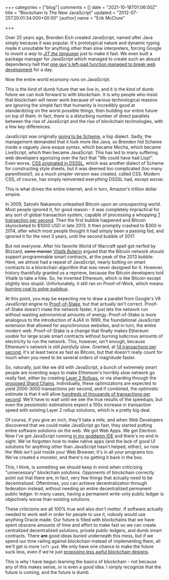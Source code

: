 +++
categories = ["blog"]
comments = []
date = "2021-10-18T01:06:00Z"
title = "Blockchain Is The New JavaScript"
updated = "2012-07-25T20:01:34.000+00:00"
[author]
name = "Erik McClure"

+++

Over 25 years ago, Brenden Eich created JavaScript, named after Java simply because it was popular. It's prototypical nature and dynamic typing made it unsuitable for anything other than slow interpreters, forcing Google to *invent a way to [JIT the language](https://en.wikipedia.org/wiki/V8_(JavaScript_engine))* just to make it fast. We even built a package manager for JavaScript which managed to create such an absurd dependency hell that [one guy's left-pad function managed to break web development](https://qz.com/646467/how-one-programmer-broke-the-internet-by-deleting-a-tiny-piece-of-code/) for a day.

Now the entire world economy runs on JavaScript.

This is the kind of dumb future that we live in, and it is the kind of dumb future we can look forward to with blockchain. It is why people who insist that blockchain will never work because of various technological reasons are ignoring the simple fact that humanity is incredibly good at standardizing on the worst possible things, then building our entire future on top of them. In fact, there is a disturbing number of direct parallels between the rise of JavaScript and the rise of blockchain technologies, with a few key differences.

JavaScript was originally [going to be Scheme](https://brendaneich.com/2008/04/popularity/), a lisp dialect. Sadly, the management demanded that it look more like Java, so Brenden hid Scheme inside a vaguely Java-esque syntax, which became Mocha, which became LiveScript, which then became JavaScript. This has led to many suffering web developers agonizing over the fact that "We could have had Lisp!". Even worse, [CSS originated in DSSSL](https://eager.io/blog/the-languages-which-almost-were-css/), which was another dialect of Scheme for constructing style sheets, but it was deemed too complicated (too many parenthesis!), so a much simpler version was created, called CSS. Modern CSS, of course, has simply reinvented everything DSSSL had, except worse.

This is what drives the entire internet, and in turn, Amazon's trillion dollar empire.

In 2009, Satoshi Nakamoto unleashed Bitcoin upon an unsuspecting world. Most people ignored it, for good reason - it was completely impractical for any sort of global transaction system, capable of processing a whopping [7 transaction per second](https://en.wikipedia.org/wiki/Bitcoin_scalability_problem). Then the first bubble happened and Bitcoin skyrocketed to $1000 USD in late 2013. It then promptly crashed to $300 in 2014, after which most people thought it had simply been a passing fad, and ignored it for the next 3 years, until the second bubble of 2017.

But not everyone. After his favorite World of Warcraft spell got nerfed by Blizzard, ~~some maniac~~ [Vitalik Buterin](https://en.wikipedia.org/wiki/Vitalik_Buterin) argued that the Bitcoin network should support programmable smart contracts, at the peak of the 2013 bubble. Here, we almost had a repeat of JavaScript, nearly bolting on smart contracts to a blockchain algorithm that was never designed for it. However, history thankfully granted us a reprieve, because the Bitcoin developers told Vitalik to take a hike. So, he invented Ethereum, which is like Bitcoin except slightly less stupid. Unfortunately, it still ran on Proof-of-Work, which means [burning coal to solve sudokus](https://abcnews.go.com/US/wireStory/bitcoin-mining-power-plant-raises-ire-environmentalists-80618790).

At this point, you may be expecting me to draw a parallel from Google's V8 JavaScript engine to [Proof-of-Stake](https://ethereum.org/en/eth2/beacon-chain/), but that actually isn't correct. Proof-of-Stake doesn't make the network faster, it just lets the network run without wasting astronomical amounts of energy. Proof-of-Stake is more analogous to the introduction of AJAX in 1999, the foundational JavaScript extension that allowed for asynchronous websites, and in turn, the entire modern web. Proof-of-Stake is a change that finally makes Ethereum *usable* for large scale smart contracts without burning ludicrous amounts of electricity to run the network. This, however, isn't enough, because Ethereum's network is still *painfully slow*. Granted, at [14 transactions per second](https://etherchain.org/), it's at least twice as fast as Bitcoin, but that doesn't really count for much when you need to be several orders of magnitude faster.

So, naturally, just like we did with JavaScript, a bunch of extremely smart people are inventing ways to make Ethereum's horribly slow network go really fast, either by creating [Layer 2 Rollups](https://ethereum.org/en/developers/docs/scaling/layer-2-rollups/), or via sharding through the [proposed Shard Chains](https://ethereum.org/en/eth2/shard-chains/). Individually, these optimizations are expected to yield 2000-3000 transactions per second, and if combined, the optimistic estimate is that it will allow [hundreds of thousands of transactions per second](https://twitter.com/VitalikButerin/status/1277961594958471168). We'll have to wait until we see the true results of the speedups, but even the pessimistic estimations expect a 100x increase in transaction speed with existing Layer 2 rollup solutions, which is a pretty big deal.

Of course, if you give an inch, they'll take a mile, and when Web Developers discovered that we could make JavaScript go fast, they started putting entire software solutions on the web. We got Web Apps. We got Electron. Now I've got JavaScript running [in my goddamn IDE](https://code.visualstudio.com/) and there's no end in sight. We've forgotten how to make native apps (and the lack of good UI solutions for anything other than JavaScript hasn't helped, either), so now the Web isn't just inside your Web Browser, it's in all your programs too. We've created a monster, and there's no getting it back in the box.

This, I think, is something we should keep in mind when criticizing "unnecessary" blockchain solutions. Opponents of blockchain correctly point out that there are, in fact, very few things that actually need to be decentralized. Oftentimes, you can achieve decentralization through federation instead, without needing an entire decentralized permanent public ledger. In many cases, having a permanent write-only public ledger is objectively worse than existing solutions.

These criticisms are all 100% true and also *don't matter*. If software actually needed to work well in order for people to use it, nobody would use anything Oracle made. Our future is filled with blockchains that we have spent obscene amounts of time and effort to make fast so we can create centralized decentralized solutions, private public ledgers, and dumb smart contracts. There **are** good ideas buried underneath this mess, but if we spend our time railing against blockchain instead of implementing them, all we'll get is more `left-pad`. We only have one chance to make the future suck less, even if we're just [proposing less awful blockchain designs](https://soatok.blog/2021/10/19/against-web3-and-faux-decentralization/).

This is why I have begun learning the basics of blockchain - not because any of this makes sense, or is even a good idea. I simply recognize that the future is coming, and the future is dumb.
